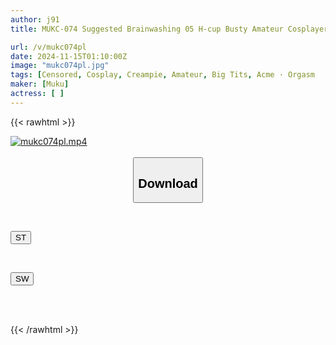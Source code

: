 ```yaml
---
author: j91
title: MUKC-074 Suggested Brainwashing 05 H-cup Busty Amateur Cosplayer Seriously Brainwashed. Taking Her Around And Training Her As A Masochist. Turning Her Into A Lewd Woman, Orgasm, Creampie, And Developing Her Sexual Habits. Complete Domination As A Cosplay Sex Slave. ~A Plan To Distort Her Sexual Habits With Hypnotic Suggestions And Turn Her Into A Complete Masochistic Pet. Taking Her Around And Making Her Cum Over And Over Again, A Record Of The Pleasure Of Masochistic Training~

url: /v/mukc074pl
date: 2024-11-15T01:10:00Z
image: "mukc074pl.jpg"
tags: [Censored, Cosplay, Creampie, Amateur, Big Tits, Acme · Orgasm	]
maker: [Muku]
actress: [ ]
---
```



{{< rawhtml >}}

<div class="video" data-videoid="ZVdrveD9AQsqA73">
    <a href="javascript:;">
        <img src="/v/mukc074pl/mukc074pl.jpg" width="WIDTH" height="HEIGHT" alt="mukc074pl.mp4" loading="lazy">
    </a>
</div>

<script type="text/javascript" src="https://j91.asia/asset/on-demand-st.js"></script>

<br>
  <link rel="stylesheet" href="https://j91.asia/asset/bs5.css">
  
  <center>
  <button class="btn btn-primary" type="button" data-bs-toggle="collapse" data-bs-target=".multi-collapse" aria-expanded="false" aria-controls="multiCollapseExample1 multiCollapseExample2"><h2>Download</h2></button></center>
</p>
<div class="row">
  <div class="col">
    <div class="collapse multi-collapse" id="multiCollapseExample1">
      <div class="card card-body">
	      	      <br>
<div class="buttons">  
<p><a href="/v/mukc074pl/st.html" target="_blank"><button class="btn-hover color-3"><i class="fa fa-download"></i> ST</button></a></p></div>
    </div>
  </div>
</div>
  <div class="col">
    <div class="collapse multi-collapse" id="multiCollapseExample2">
      <div class="card card-body">
	      <br>
<div class="buttons">
<p><a href="/v/mukc074pl/sw.html" target="_blank"><button class="btn-hover color-2"><i class="fa fa-download"></i> SW</button></a></p></div>
<br><br>
      </div>
    </div>
  </div>
</div>

{{< /rawhtml >}}